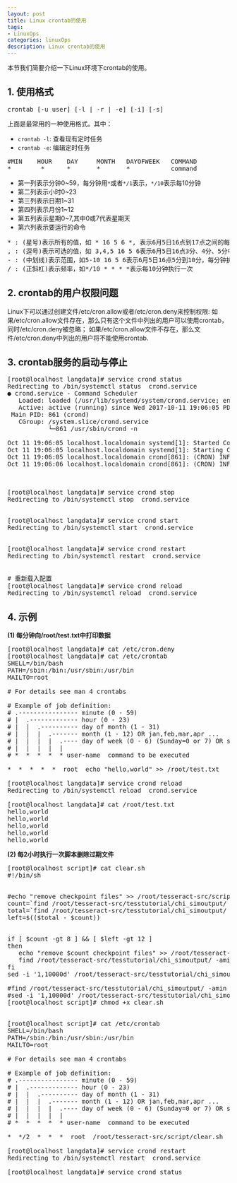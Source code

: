 ```yaml
---
layout: post
title: Linux crontab的使用
tags:
- LinuxOps
categories: linuxOps
description: Linux crontab的使用
---
```



本节我们简要介绍一下Linux环境下crontab的使用。


<!-- more -->


## 1. 使用格式
<pre>
crontab [-u user] [-l | -r | -e] [-i] [-s]
</pre>

上面是最常用的一种使用格式。其中：

* ```crontab -l```: 查看现有定时任务
* ```crontab -e```: 编辑定时任务

<pre>
#MIN	HOUR	DAY		MONTH	DAYOFWEEK	COMMAND
*	     *		*		*		*			command     
</pre> 
* 第一列表示分钟0~59，每分钟用```*```或者```*/1```表示，```*/10```表示每10分钟
* 第二列表示小时0~23
* 第三列表示日期1~31
* 第四列表示月份1~12
* 第五列表示星期0~7,其中0或7代表星期天
* 第六列表示要运行的命令

<pre>
* : (星号)表示所有的值，如 * 16 5 6 *, 表示6月5日16点到17点之间的每分钟执行一次
, : (逗号)表示可选的值，如 3,4,5 16 5 6表示6月5日16点3分、4分、5分中各执行一次
- : (中划线)表示范围，如5-10 16 5 6表示6月5日16点5分到10分，每分钟执行一次
/ : (正斜杠)表示频率，如*/10 * * * *表示每10分钟执行一次
</pre>


## 2. crontab的用户权限问题

Linux下可以通过创建文件/etc/cron.allow或者/etc/cron.deny来控制权限: 如果/etc/cron.allow文件存在，那么只有这个文件中列出的用户可以使用crontab，同时/etc/cron.deny被忽略； 如果/etc/cron.allow文件不存在，那么文件/etc/cron.deny中列出的用户将不能使用crontab.


## 3. crontab服务的启动与停止
<pre>
[root@localhost langdata]# service crond status
Redirecting to /bin/systemctl status  crond.service
● crond.service - Command Scheduler
   Loaded: loaded (/usr/lib/systemd/system/crond.service; enabled; vendor preset: enabled)
   Active: active (running) since Wed 2017-10-11 19:06:05 PDT; 4 days ago
 Main PID: 861 (crond)
   CGroup: /system.slice/crond.service
           └─861 /usr/sbin/crond -n

Oct 11 19:06:05 localhost.localdomain systemd[1]: Started Command Scheduler.
Oct 11 19:06:05 localhost.localdomain systemd[1]: Starting Command Scheduler...
Oct 11 19:06:05 localhost.localdomain crond[861]: (CRON) INFO (RANDOM_DELAY will be scaled with factor 84% if used.)
Oct 11 19:06:06 localhost.localdomain crond[861]: (CRON) INFO (running with inotify support)



[root@localhost langdata]# service crond stop
Redirecting to /bin/systemctl stop  crond.service


[root@localhost langdata]# service crond start
Redirecting to /bin/systemctl start  crond.service


[root@localhost langdata]# service crond restart
Redirecting to /bin/systemctl restart  crond.service


# 重新载入配置
[root@localhost langdata]# service crond reload
Redirecting to /bin/systemctl reload  crond.service
</pre>

## 4. 示例

**(1) 每分钟向/root/test.txt中打印数据**
<pre>
[root@localhost langdata]# cat /etc/cron.deny 
[root@localhost langdata]# cat /etc/crontab 
SHELL=/bin/bash
PATH=/sbin:/bin:/usr/sbin:/usr/bin
MAILTO=root

# For details see man 4 crontabs

# Example of job definition:
# .---------------- minute (0 - 59)
# |  .------------- hour (0 - 23)
# |  |  .---------- day of month (1 - 31)
# |  |  |  .------- month (1 - 12) OR jan,feb,mar,apr ...
# |  |  |  |  .---- day of week (0 - 6) (Sunday=0 or 7) OR sun,mon,tue,wed,thu,fri,sat
# |  |  |  |  |
# *  *  *  *  * user-name  command to be executed

*  *  *  *  *  root  echo "hello,world" >> /root/test.txt 

[root@localhost langdata]# service crond reload
Redirecting to /bin/systemctl reload  crond.service

[root@localhost langdata]# cat /root/test.txt
hello,world
hello,world
hello,world
hello,world
hello,world
</pre>

**(2) 每2小时执行一次脚本删除过期文件**
<pre>
[root@localhost script]# cat clear.sh
#!/bin/sh


#echo "remove checkpoint files" >> /root/tesseract-src/script/rm_result.txt
count=`find /root/tesseract-src/tesstutorial/chi_simoutput/ -amin +2160 -name "*.checkpoint" | wc -l`
total=`find /root/tesseract-src/tesstutorial/chi_simoutput/ -amin +0 -name "*.checkpoint" | wc -l`
left=$(($total - $count))


if [ $count -gt 8 ] && [ $left -gt 12 ]
then
   echo "remove $count checkpoint files" >> /root/tesseract-src/script/rm_result.txt
   find /root/tesseract-src/tesstutorial/chi_simoutput/ -amin +2160 -name "*.checkpoint" -exec rm {} \;
fi
sed -i '1,10000d' /root/tesseract-src/tesstutorial/chi_simoutput/basetrain.log

#find /root/tesseract-src/tesstutorial/chi_simoutput/ -amin +1200 -name "*.checkpoint" -exec rm {} \;
#sed -i '1,10000d' /root/tesseract-src/tesstutorial/chi_simoutput/basetrain.log
[root@localhost script]# chmod +x clear.sh


[root@localhost script]# cat /etc/crontab 
SHELL=/bin/bash
PATH=/sbin:/bin:/usr/sbin:/usr/bin
MAILTO=root

# For details see man 4 crontabs

# Example of job definition:
# .---------------- minute (0 - 59)
# |  .------------- hour (0 - 23)
# |  |  .---------- day of month (1 - 31)
# |  |  |  .------- month (1 - 12) OR jan,feb,mar,apr ...
# |  |  |  |  .---- day of week (0 - 6) (Sunday=0 or 7) OR sun,mon,tue,wed,thu,fri,sat
# |  |  |  |  |
# *  *  *  *  * user-name  command to be executed

*  */2  *  *  *  root  /root/tesseract-src/script/clear.sh

[root@localhost langdata]# service crond restart
Redirecting to /bin/systemctl restart  crond.service

[root@localhost langdata]# service crond status
</pre>





<br />
<br />







<br />
<br />
<br />


